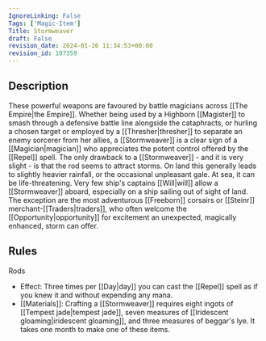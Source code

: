 ```yaml
---
IgnoreLinking: False
Tags: ['Magic-Item']
Title: Stormweaver
draft: False
revision_date: 2024-01-26 11:34:53+00:00
revision_id: 107359
---
```


## Description
These powerful weapons are favoured by battle magicians across [[The Empire|the Empire]]. Whether being used by a Highborn [[Magister]] to smash through a defensive battle line alongside the cataphracts, or hurling a chosen target  or employed by a [[Thresher|thresher]] to separate an enemy sorcerer from her allies, a [[Stormweaver]] is a clear sign of a [[Magician|magician]] who appreciates the potent control offered by the [[Repel]] spell.
The only drawback to a [[Stormweaver]] - and it is very slight - is that the rod seems to attract storms. On land this generally leads to slightly heavier rainfall, or the occasional unpleasant gale. At sea, it can be life-threatening. Very few ship's captains [[Will|will]] allow a [[Stormweaver]] aboard, especially on a ship sailing out of sight of land. The exception are the most adventurous [[Freeborn]] corsairs or [[Steinr]] merchant-[[Traders|traders]], who often welcome the [[Opportunity|opportunity]] for excitement an unexpected, magically enhanced, storm can offer.
## Rules
Rods
* Effect: Three times per [[Day|day]] you can cast the [[Repel]] spell as if you knew it and without expending any mana.
* [[Materials]]: Crafting a [[Stormweaver]] requires eight ingots of [[Tempest jade|tempest jade]], seven measures of [[Iridescent gloaming|iridescent gloaming]], and three  measures of beggar's lye. It takes one month to make one of these items.